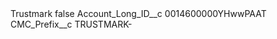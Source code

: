 <?xml version="1.0" encoding="UTF-8"?>
<CustomMetadata xmlns="http://soap.sforce.com/2006/04/metadata" xmlns:xsi="http://www.w3.org/2001/XMLSchema-instance" xmlns:xsd="http://www.w3.org/2001/XMLSchema">
    <label>Trustmark</label>
    <protected>false</protected>
    <values>
        <field>Account_Long_ID__c</field>
        <value xsi:type="xsd:string">0014600000YHwwPAAT</value>
    </values>
    <values>
        <field>CMC_Prefix__c</field>
        <value xsi:type="xsd:string">TRUSTMARK-</value>
    </values>
</CustomMetadata>
